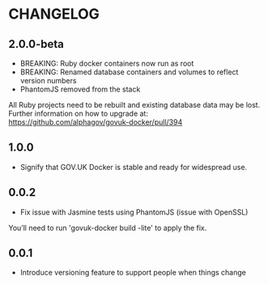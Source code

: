 # CHANGELOG

## 2.0.0-beta

* BREAKING: Ruby docker containers now run as root
* BREAKING: Renamed database containers and volumes to reflect version numbers
* PhantomJS removed from the stack

All Ruby projects need to be rebuilt and existing database data may be lost.
Further information on how to upgrade at: https://github.com/alphagov/govuk-docker/pull/394

## 1.0.0

* Signify that GOV.UK Docker is stable and ready for widespread use.

## 0.0.2

* Fix issue with Jasmine tests using PhantomJS (issue with OpenSSL)

You’ll need to run 'govuk-docker build <project>-lite' to apply the fix.

## 0.0.1

* Introduce versioning feature to support people when things change
